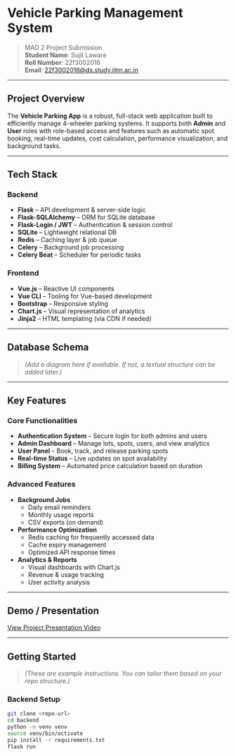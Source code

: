 # Vehicle Parking Management System

> MAD 2 Project Submission  
> **Student Name**: Sujit Laware  
> **Roll Number**: 22f3002016  
> **Email**: 22f3002016@ds.study.iitm.ac.in

---

## Project Overview

The **Vehicle Parking App** is a robust, full-stack web application built to efficiently manage 4-wheeler parking systems. It supports both **Admin** and **User** roles with role-based access and features such as automatic spot booking, real-time updates, cost calculation, performance visualization, and background tasks.

---

## Tech Stack

### Backend
- **Flask** – API development & server-side logic
- **Flask-SQLAlchemy** – ORM for SQLite database
- **Flask-Login / JWT** – Authentication & session control
- **SQLite** – Lightweight relational DB
- **Redis** – Caching layer & job queue
- **Celery** – Background job processing
- **Celery Beat** – Scheduler for periodic tasks

### Frontend
- **Vue.js** – Reactive UI components
- **Vue CLI** – Tooling for Vue-based development
- **Bootstrap** – Responsive styling
- **Chart.js** – Visual representation of analytics
- **Jinja2** – HTML templating (via CDN if needed)

---

## Database Schema

> *(Add a diagram here if available. If not, a textual structure can be added later.)*

---

## Key Features

### Core Functionalities
- **Authentication System** – Secure login for both admins and users
- **Admin Dashboard** – Manage lots, spots, users, and view analytics
- **User Panel** – Book, track, and release parking spots
- **Real-time Status** – Live updates on spot availability
- **Billing System** – Automated price calculation based on duration

### Advanced Features
- **Background Jobs**
  - Daily email reminders
  - Monthly usage reports
  - CSV exports (on demand)
- **Performance Optimization**
  - Redis caching for frequently accessed data
  - Cache expiry management
  - Optimized API response times
- **Analytics & Reports**
  - Visual dashboards with Chart.js
  - Revenue & usage tracking
  - User activity analysis

---

## Demo / Presentation

[View Project Presentation Video](https://drive.google.com/drive/folders/1i_iVS38cGJuU0cOwBt1fK5ZjCGa85zSS?usp=sharing)

---

## Getting Started

> *(These are example instructions. You can tailor them based on your repo structure.)*

### Backend Setup

```bash
git clone <repo-url>
cd backend
python -m venv venv
source venv/bin/activate
pip install -r requirements.txt
flask run
